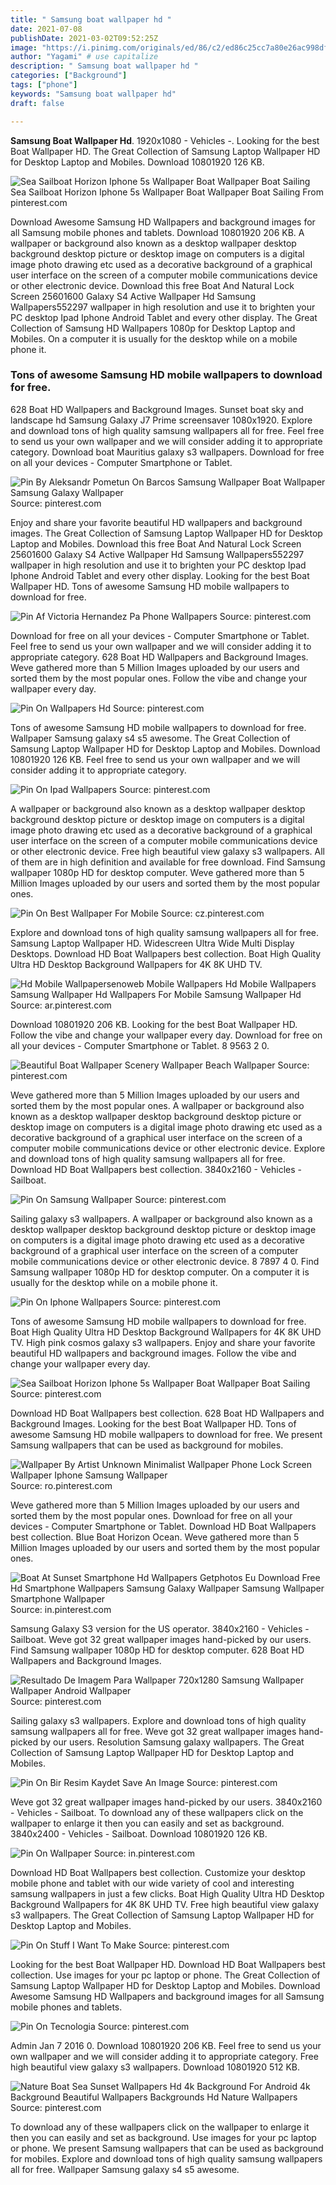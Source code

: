 ```yaml
---
title: " Samsung boat wallpaper hd "
date: 2021-07-08
publishDate: 2021-03-02T09:52:25Z
image: "https://i.pinimg.com/originals/ed/86/c2/ed86c25cc7a80e26ac998dff198fb5a3.jpg"
author: "Yagami" # use capitalize
description: " Samsung boat wallpaper hd "
categories: ["Background"]
tags: ["phone"]
keywords: "Samsung boat wallpaper hd"
draft: false

---
```



**Samsung Boat Wallpaper Hd**. 1920x1080 - Vehicles -. Looking for the best Boat Wallpaper HD. The Great Collection of Samsung Laptop Wallpaper HD for Desktop Laptop and Mobiles. Download 10801920 126 KB.

![Sea Sailboat Horizon Iphone 5s Wallpaper Boat Wallpaper Boat Sailing](https://i.pinimg.com/originals/b2/85/58/b28558389b80d4ce38e800fa95239536.jpg "Sea Sailboat Horizon Iphone 5s Wallpaper Boat Wallpaper Boat Sailing")
Sea Sailboat Horizon Iphone 5s Wallpaper Boat Wallpaper Boat Sailing From pinterest.com


Download Awesome Samsung HD Wallpapers and background images for all Samsung mobile phones and tablets. Download 10801920 206 KB. A wallpaper or background also known as a desktop wallpaper desktop background desktop picture or desktop image on computers is a digital image photo drawing etc used as a decorative background of a graphical user interface on the screen of a computer mobile communications device or other electronic device. Download this free Boat And Natural Lock Screen 25601600 Galaxy S4 Active Wallpaper Hd Samsung Wallpapers552297 wallpaper in high resolution and use it to brighten your PC desktop Ipad Iphone Android Tablet and every other display. The Great Collection of Samsung HD Wallpapers 1080p for Desktop Laptop and Mobiles. On a computer it is usually for the desktop while on a mobile phone it.

### Tons of awesome Samsung HD mobile wallpapers to download for free.

628 Boat HD Wallpapers and Background Images. Sunset boat sky and landscape hd Samsung Galaxy J7 Prime screensaver 1080x1920. Explore and download tons of high quality samsung wallpapers all for free. Feel free to send us your own wallpaper and we will consider adding it to appropriate category. Download boat Mauritius galaxy s3 wallpapers. Download for free on all your devices - Computer Smartphone or Tablet.


![Pin By Aleksandr Pometun On Barcos Samsung Wallpaper Boat Wallpaper Samsung Galaxy Wallpaper](https://i.pinimg.com/originals/0a/b1/49/0ab149358777066f80ff8555e9f32026.jpg "Pin By Aleksandr Pometun On Barcos Samsung Wallpaper Boat Wallpaper Samsung Galaxy Wallpaper")
Source: pinterest.com

Enjoy and share your favorite beautiful HD wallpapers and background images. The Great Collection of Samsung Laptop Wallpaper HD for Desktop Laptop and Mobiles. Download this free Boat And Natural Lock Screen 25601600 Galaxy S4 Active Wallpaper Hd Samsung Wallpapers552297 wallpaper in high resolution and use it to brighten your PC desktop Ipad Iphone Android Tablet and every other display. Looking for the best Boat Wallpaper HD. Tons of awesome Samsung HD mobile wallpapers to download for free.

![Pin Af Victoria Hernandez Pa Phone Wallpapers](https://i.pinimg.com/originals/1a/63/a7/1a63a733756f86e05297429e09ed0dc2.jpg "Pin Af Victoria Hernandez Pa Phone Wallpapers")
Source: pinterest.com

Download for free on all your devices - Computer Smartphone or Tablet. Feel free to send us your own wallpaper and we will consider adding it to appropriate category. 628 Boat HD Wallpapers and Background Images. Weve gathered more than 5 Million Images uploaded by our users and sorted them by the most popular ones. Follow the vibe and change your wallpaper every day.

![Pin On Wallpapers Hd](https://i.pinimg.com/originals/29/ac/45/29ac45e59bcbf723f643363ccae169ee.jpg "Pin On Wallpapers Hd")
Source: pinterest.com

Tons of awesome Samsung HD mobile wallpapers to download for free. Wallpaper Samsung galaxy s4 s5 awesome. The Great Collection of Samsung Laptop Wallpaper HD for Desktop Laptop and Mobiles. Download 10801920 126 KB. Feel free to send us your own wallpaper and we will consider adding it to appropriate category.

![Pin On Ipad Wallpapers](https://i.pinimg.com/originals/a4/f5/ca/a4f5cad0cec7a8af5b398b41fd6141ae.jpg "Pin On Ipad Wallpapers")
Source: pinterest.com

A wallpaper or background also known as a desktop wallpaper desktop background desktop picture or desktop image on computers is a digital image photo drawing etc used as a decorative background of a graphical user interface on the screen of a computer mobile communications device or other electronic device. Free high beautiful view galaxy s3 wallpapers. All of them are in high definition and available for free download. Find Samsung wallpaper 1080p HD for desktop computer. Weve gathered more than 5 Million Images uploaded by our users and sorted them by the most popular ones.

![Pin On Best Wallpaper For Mobile](https://i.pinimg.com/originals/f3/fb/c5/f3fbc5249ebac577bd6b1b3e0c5f3b9f.jpg "Pin On Best Wallpaper For Mobile")
Source: cz.pinterest.com

Explore and download tons of high quality samsung wallpapers all for free. Samsung Laptop Wallpaper HD. Widescreen Ultra Wide Multi Display Desktops. Download HD Boat Wallpapers best collection. Boat High Quality Ultra HD Desktop Background Wallpapers for 4K 8K UHD TV.

![Hd Mobile Wallpapersenoweb Mobile Wallpapers Hd Mobile Wallpapers Samsung Wallpaper Hd Wallpapers For Mobile Samsung Wallpaper Hd](https://i.pinimg.com/originals/3f/89/e8/3f89e8439944be2fd4ebed27951c72b9.jpg "Hd Mobile Wallpapersenoweb Mobile Wallpapers Hd Mobile Wallpapers Samsung Wallpaper Hd Wallpapers For Mobile Samsung Wallpaper Hd")
Source: ar.pinterest.com

Download 10801920 206 KB. Looking for the best Boat Wallpaper HD. Follow the vibe and change your wallpaper every day. Download for free on all your devices - Computer Smartphone or Tablet. 8 9563 2 0.

![Beautiful Boat Wallpaper Scenery Wallpaper Beach Wallpaper](https://i.pinimg.com/originals/dc/f0/b7/dcf0b7e93a59ea0f66eae1bae5e2e7c7.jpg "Beautiful Boat Wallpaper Scenery Wallpaper Beach Wallpaper")
Source: pinterest.com

Weve gathered more than 5 Million Images uploaded by our users and sorted them by the most popular ones. A wallpaper or background also known as a desktop wallpaper desktop background desktop picture or desktop image on computers is a digital image photo drawing etc used as a decorative background of a graphical user interface on the screen of a computer mobile communications device or other electronic device. Explore and download tons of high quality samsung wallpapers all for free. Download HD Boat Wallpapers best collection. 3840x2160 - Vehicles - Sailboat.

![Pin On Samsung Wallpaper](https://i.pinimg.com/originals/15/48/33/1548333d4e0a1a76e7d29e6fc5415aeb.jpg "Pin On Samsung Wallpaper")
Source: pinterest.com

Sailing galaxy s3 wallpapers. A wallpaper or background also known as a desktop wallpaper desktop background desktop picture or desktop image on computers is a digital image photo drawing etc used as a decorative background of a graphical user interface on the screen of a computer mobile communications device or other electronic device. 8 7897 4 0. Find Samsung wallpaper 1080p HD for desktop computer. On a computer it is usually for the desktop while on a mobile phone it.

![Pin On Iphone Wallpapers](https://i.pinimg.com/originals/32/82/6c/32826c12d4e4e3fc7f48314141855307.jpg "Pin On Iphone Wallpapers")
Source: pinterest.com

Tons of awesome Samsung HD mobile wallpapers to download for free. Boat High Quality Ultra HD Desktop Background Wallpapers for 4K 8K UHD TV. High pink cosmos galaxy s3 wallpapers. Enjoy and share your favorite beautiful HD wallpapers and background images. Follow the vibe and change your wallpaper every day.

![Sea Sailboat Horizon Iphone 5s Wallpaper Boat Wallpaper Boat Sailing](https://i.pinimg.com/originals/b2/85/58/b28558389b80d4ce38e800fa95239536.jpg "Sea Sailboat Horizon Iphone 5s Wallpaper Boat Wallpaper Boat Sailing")
Source: pinterest.com

Download HD Boat Wallpapers best collection. 628 Boat HD Wallpapers and Background Images. Looking for the best Boat Wallpaper HD. Tons of awesome Samsung HD mobile wallpapers to download for free. We present Samsung wallpapers that can be used as background for mobiles.

![Wallpaper By Artist Unknown Minimalist Wallpaper Phone Lock Screen Wallpaper Iphone Samsung Wallpaper](https://i.pinimg.com/736x/a0/2d/2a/a02d2ab64bb0965345c795c27fa1bd0c.jpg "Wallpaper By Artist Unknown Minimalist Wallpaper Phone Lock Screen Wallpaper Iphone Samsung Wallpaper")
Source: ro.pinterest.com

Weve gathered more than 5 Million Images uploaded by our users and sorted them by the most popular ones. Download for free on all your devices - Computer Smartphone or Tablet. Download HD Boat Wallpapers best collection. Blue Boat Horizon Ocean. Weve gathered more than 5 Million Images uploaded by our users and sorted them by the most popular ones.

![Boat At Sunset Smartphone Hd Wallpapers Getphotos Eu Download Free Hd Smartphone Wallpapers Samsung Galaxy Wallpaper Samsung Wallpaper Smartphone Wallpaper](https://i.pinimg.com/originals/2a/dc/2d/2adc2d38e251a1eddaf7b6feb3c14eb0.jpg "Boat At Sunset Smartphone Hd Wallpapers Getphotos Eu Download Free Hd Smartphone Wallpapers Samsung Galaxy Wallpaper Samsung Wallpaper Smartphone Wallpaper")
Source: in.pinterest.com

Samsung Galaxy S3 version for the US operator. 3840x2160 - Vehicles - Sailboat. Weve got 32 great wallpaper images hand-picked by our users. Find Samsung wallpaper 1080p HD for desktop computer. 628 Boat HD Wallpapers and Background Images.

![Resultado De Imagem Para Wallpaper 720x1280 Samsung Wallpaper Wallpaper Android Wallpaper](https://i.pinimg.com/originals/1d/98/5c/1d985c2f98dd944f0ccaa0d4d6e8ff23.jpg "Resultado De Imagem Para Wallpaper 720x1280 Samsung Wallpaper Wallpaper Android Wallpaper")
Source: pinterest.com

Sailing galaxy s3 wallpapers. Explore and download tons of high quality samsung wallpapers all for free. Weve got 32 great wallpaper images hand-picked by our users. Resolution Samsung galaxy wallpapers. The Great Collection of Samsung Laptop Wallpaper HD for Desktop Laptop and Mobiles.

![Pin On Bir Resim Kaydet Save An Image](https://i.pinimg.com/originals/8c/98/64/8c986449f0dc3ec9846ad61b14bc2910.jpg "Pin On Bir Resim Kaydet Save An Image")
Source: pinterest.com

Weve got 32 great wallpaper images hand-picked by our users. 3840x2160 - Vehicles - Sailboat. To download any of these wallpapers click on the wallpaper to enlarge it then you can easily and set as background. 3840x2400 - Vehicles - Sailboat. Download 10801920 126 KB.

![Pin On Wallpaper](https://i.pinimg.com/originals/b6/b0/ee/b6b0eea2a69eb3105ecb808532aa2cf9.jpg "Pin On Wallpaper")
Source: in.pinterest.com

Download HD Boat Wallpapers best collection. Customize your desktop mobile phone and tablet with our wide variety of cool and interesting samsung wallpapers in just a few clicks. Boat High Quality Ultra HD Desktop Background Wallpapers for 4K 8K UHD TV. Free high beautiful view galaxy s3 wallpapers. The Great Collection of Samsung Laptop Wallpaper HD for Desktop Laptop and Mobiles.

![Pin On Stuff I Want To Make](https://i.pinimg.com/originals/bc/1a/1a/bc1a1a8fdd0b0c252eca53974c5e0085.jpg "Pin On Stuff I Want To Make")
Source: pinterest.com

Looking for the best Boat Wallpaper HD. Download HD Boat Wallpapers best collection. Use images for your pc laptop or phone. The Great Collection of Samsung Laptop Wallpaper HD for Desktop Laptop and Mobiles. Download Awesome Samsung HD Wallpapers and background images for all Samsung mobile phones and tablets.

![Pin On Tecnologia](https://i.pinimg.com/originals/49/5f/af/495faff09e7900a7ea154f7922612897.jpg "Pin On Tecnologia")
Source: pinterest.com

Admin Jan 7 2016 0. Download 10801920 206 KB. Feel free to send us your own wallpaper and we will consider adding it to appropriate category. Free high beautiful view galaxy s3 wallpapers. Download 10801920 512 KB.

![Nature Boat Sea Sunset Wallpapers Hd 4k Background For Android 4k Background Beautiful Wallpapers Backgrounds Hd Nature Wallpapers](https://i.pinimg.com/originals/ed/86/c2/ed86c25cc7a80e26ac998dff198fb5a3.jpg "Nature Boat Sea Sunset Wallpapers Hd 4k Background For Android 4k Background Beautiful Wallpapers Backgrounds Hd Nature Wallpapers")
Source: pinterest.com

To download any of these wallpapers click on the wallpaper to enlarge it then you can easily and set as background. Use images for your pc laptop or phone. We present Samsung wallpapers that can be used as background for mobiles. Explore and download tons of high quality samsung wallpapers all for free. Wallpaper Samsung galaxy s4 s5 awesome.

